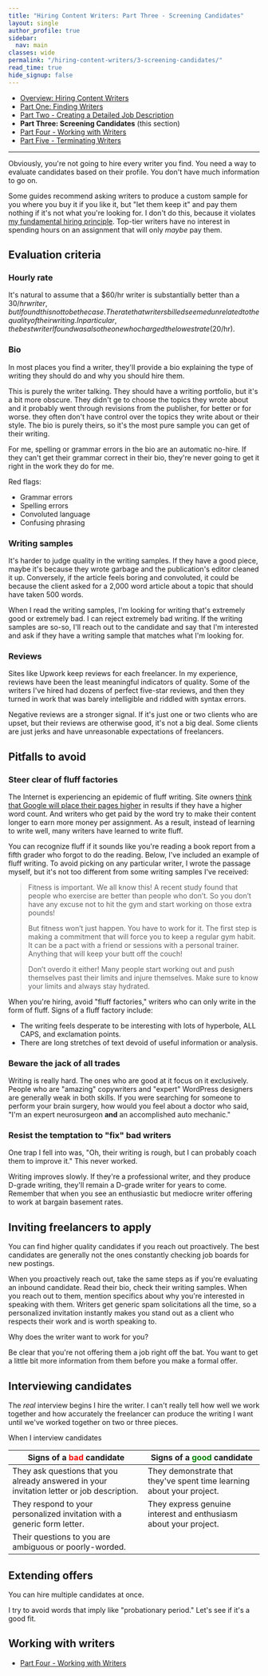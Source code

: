 ```yaml
---
title: "Hiring Content Writers: Part Three - Screening Candidates"
layout: single
author_profile: true
sidebar:
  nav: main
classes: wide
permalink: "/hiring-content-writers/3-screening-candidates/"
read_time: true
hide_signup: false
---
```


* [Overview: Hiring Content Writers](/hiring-content-writers/)
* [Part One: Finding Writers](/hiring-content-writers/1-finding-writers/)
* [Part Two - Creating a Detailed Job Description](/hiring-content-writers/2-working-with-writers/)
* **Part Three: Screening Candidates** (this section)
* [Part Four - Working with Writers](/hiring-content-writers/4-working-with-writers/)
* [Part Five - Terminating Writers](/hiring-content-writers/5-terminating-writers/)

---

Obviously, you're not going to hire every writer you find. You need a way to evaluate candidates based on their profile. You don't have much information to go on.

Some guides recommend asking writers to produce a custom sample for you where you buy it if you like it, but "let them keep it" and pay them nothing if it's not what you're looking for. I don't do this, because it violates [my fundamental hiring principle](/hiring-content-writers/#the-fundamental-principle-of-hiring-talented-people). Top-tier writers have no interest in spending hours on an assignment that will only *maybe* pay them.


## Evaluation criteria

### Hourly rate

It's natural to assume that a $60/hr writer is substantially better than a $30/hr writer, but I found this not to be the case. The rate that writers billed seemed unrelated to the quality of their writing. In particular, the best writer I found was also the one who charged the lowest rate ($20/hr).

### Bio

In most places you find a writer, they'll provide a bio explaining the type of writing they should do and why you should hire them.

This is purely the writer talking. They should have a writing portfolio, but it's a bit more obscure. They didn't ge to choose the topics they wrote about and it probably went through revisions from the publisher, for better or for worse. they often don't have control over the topics they write about or their style. The bio is purely theirs, so it's the most pure sample you can get of their writing.

For me, spelling or grammar errors in the bio are an automatic no-hire. If they can't get their grammar correct in their bio, they're never going to get it right in the work they do for me.

Red flags:

* Grammar errors
* Spelling errors
* Convoluted language
* Confusing phrasing

### Writing samples

It's harder to judge quality in the writing samples. If they have a good piece, maybe it's because they wrote garbage and the publication's editor cleaned it up. Conversely, if the article feels boring and convoluted, it could be because the client asked for a 2,000 word article about a topic that should have taken 500 words.

When I read the writing samples, I'm looking for writing that's extremely good or extremely bad. I can reject extremely bad writing. If the writing samples are so-so, I'll reach out to the candidate and say that I'm interested and ask if they have a writing sample that matches what I'm looking for.

### Reviews

Sites like Upwork keep reviews for each freelancer. In my experience, reviews have been the least meaningful indicators of quality. Some of the writers I've hired had dozens of perfect five-star reviews, and then they turned in work that was barely intelligible and riddled with syntax errors.

Negative reviews are a stronger signal. If it's just one or two clients who are upset, but their reviews are otherwise good, it's not a big deal. Some clients are just jerks and have unreasonable expectations of freelancers.

## Pitfalls to avoid

### Steer clear of fluff factories

The Internet is experiencing an epidemic of fluff writing. Site owners [think that Google will place their pages higher](https://moz.com/blog/blog-post-length-frequency) in results if they have a higher word count. And writers who get paid by the word try to make their content longer to earn more money per assignment. As a result, instead of learning to write well, many writers have learned to write fluff.

You can recognize fluff if it sounds like you're reading a book report from a fifth grader who forgot to do the reading. Below, I've included an example of fluff writing. To avoid picking on any particular writer, I wrote the passage myself, but it's not too different from some writing samples I've received:

>Fitness is important. We all know this! A recent study found that people who exercise are better than people who don’t. So you don’t have any excuse not to hit the gym and start working on those extra pounds!
>
>But fitness won’t just happen. You have to work for it. The first step is making a commitment that will force you to keep a regular gym habit. It can be a pact with a friend or sessions with a personal trainer. Anything that will keep your butt off the couch!
>
>Don’t overdo it either! Many people start working out and push themselves past their limits and injure themselves. Make sure to know your limits and always stay hydrated.

When you're hiring, avoid "fluff factories," writers who can only write in the form of fluff. Signs of a fluff factory include:

* The writing feels desperate to be interesting with lots of hyperbole, ALL CAPS, and exclamation points.
* There are long stretches of text devoid of useful information or analysis.

### Beware the jack  of all trades

Writing is really hard. The ones who are good at it focus on it exclusively. People who are "amazing" copywriters and "expert" WordPress designers are generally weak in both skills. If you were searching for someone to perform your brain surgery, how would you feel about a doctor who said, "I'm an expert neurosurgeon **and** an accomplished auto mechanic."

### Resist the temptation to "fix" bad writers

One trap I fell into was, "Oh, their writing is rough, but I can probably coach them to improve it." This never worked. 

Writing improves slowly. If they're a professional writer, and they produce D-grade writing, they'll remain a D-grade writer for years to come. Remember that when you see an enthusiastic but mediocre writer offering to work at bargain basement rates.

## Inviting freelancers to apply

You can find higher quality candidates if you reach out proactively. The best candidates are generally not the ones constantly checking job boards for new postings.

When you proactively reach out, take the same steps as if you're evaluating an inbound candidate. Read their bio, check their writing samples. When you reach out to them, mention specifics about why you're interested in speaking with them. Writers get generic spam solicitations all the time, so a personalized invitation instantly makes you stand out as a client who respects their work and is worth speaking to.

Why does the writer want to work for you?

Be clear that you're not offering them a job right off the bat. You want to get a little bit more information from them before you make a formal offer.

## Interviewing candidates

The *real* interview begins I hire the writer. I can't really tell how well we work together and how accurately the freelancer can produce the writing I want until we've worked together on two or three pieces.

When I interview candidates

| Signs of a <font color="red">bad</font> candidate | Signs of a <font color="green">good</font> candidate |
|--------------------------|---------------------------|
| They ask questions that you already answered in your invitation letter or job description. | They demonstrate that they've spent time learning about your project. |
| They respond to your personalized invitation with a generic form letter. | They express genuine interest and enthusiasm about your project. |
| Their questions to you are ambiguous or poorly-worded.

## Extending offers

You can hire multiple candidates at once.

I try to avoid words that imply like "probationary period." Let's see if it's a good fit.

## Working with writers

* [Part Four - Working with Writers](/hiring-content-writers/4-working-with-writers/)
